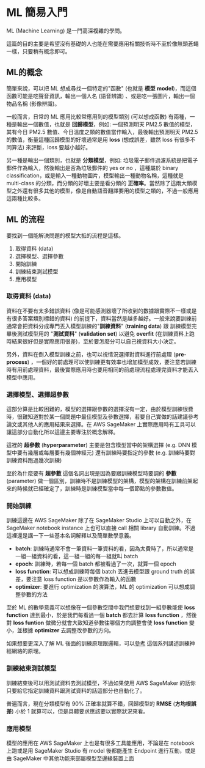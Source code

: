 ﻿
# ML 簡易入門

ML (Machine Learning) 是一門高深複雜的學問。

這篇的目的主要是希望沒有基礎的人也能在需要應用相關技術時不至於像無頭蒼蠅一樣，只要稍有概念即可。

## ML的概念

簡單來說，可以把 ML 想成尋找一個特定的"函數" (也就是 **模型** **model**)，而這個函數可能是吃聲音資訊，輸出一個人名 (語音辨識) 、或是吃一張圖片，輸出一個物品名稱 (影像辨識)。

一般而言，日常的 ML 應用比較常應用到的模型類別 (可以想成函數) 有兩種，一種是輸出一個數值，也就是 **回歸模型**，例如: 一個預測明天 PM2.5 數值的模型，其有今日 PM2.5 數值、今日溫度之類的數值當作輸入，最後輸出預測明天 PM2.5 的數值，衡量這種回歸模型的好壞通常是用 **loss** (想成誤差，雖然 loss 有很多不同算法) 來評斷，loss 要越小越好。

另一種是輸出一個類別，也就是 **分類模型**，例如: 垃圾電子郵件過濾系統是把電子郵件作為輸入，然後輸出是否為垃圾郵件的 yes or no ，這種屬於 binary classification，或是輸入一種動物圖片，模型輸出一種動物名稱，這種就是 multi-class 的分類，而分類的好壞主要是看分類的 **正確率**。當然除了這兩大類模型之外還有很多其他的模型，像是自動語音翻譯要用的模型之類的，不過一般應用這兩種比較多。

## ML 的流程

要找到一個能解決問題的模型大抵的流程是這樣。

 1. 取得資料 (data)  
 2. 選擇模型、選擇參數
 3. 開始訓練
 4. 訓練結束測試模型
 5. 應用模型
 
 ### 取得資料 (data)  
 
資料在不要有太多錯誤資料 (像是可能感測器壞了所收到的數據跟實際不一樣或是有很多答案類別標錯的資料) 的前提下，資料當然是越多越好。一般來說要訓練前通常會把資料分成專門丟入模型訓練的"**訓練資料**" (**training data**) 跟 訓練模型完畢後測試模型用的 "**測試資料**" (**validation set**) 以避免 **overfit** (在訓練資料上跑時結果很好但是實際應用很差)，至於要怎麼分可以自己視資料大小決定。

另外，資料在倒入模型訓練之前，也可以視情況選擇對資料進行前處理 (**pre-process**) ，一個好的前處理可以使訓練更有效率也增加模型成效，要注意若訓練時有用前處理資料，最後實際應用時也要用相同的前處理流程處理完資料才能丟入模型中應用。

### 選擇模型、選擇超參數 

這部分算是比較困難的，模型的選擇跟參數的選擇沒有一定，由於模型訓練很費時，很難知道對於某一個問題中最佳模型及參數選擇，若要自己實做的話建議參考論文或其他人的應用結果來選擇。在 AWS SageMaker 上實際應用時有工具可以讓這部分自動化所以這邊主要專注於概念解釋。

這裡的 **超參數**  (**hyperparameter**) 主要是包含模型當中的架構選擇 (e.g. DNN 模型中要有幾層或每層要有幾個神經元) 還有訓練時要指定的參數 (e.g. 訓練時要對訓練資料跑過幾次訓練)

至於為什麼要有 **超參數** 這個名詞出現是因為要跟訓練模型時要調的 **參數** (parameter) 做一個區別，訓練時不是訓練模型的架構，模型的架構在訓練前架起來的時候就已經確定了，訓練時是訓練模型當中每一個節點的參數數值。

### 開始訓練

訓練這邊在 AWS SageMaker 除了在 SageMaker Studio 上可以自動之外，在 SageMaker notebook instance 上也可以直接 call  相關 library 自動訓練。不過這裡還是講一下一些基本名詞解釋以及簡單數學意義。

 - **batch**: 訓練時通常不會一筆資料一筆資料的看，因為太費時了，所以通常是一組一組資料的看，這一組一組的每一組就叫 batch
 - **epoch**: 訓練時，若每一個 batch 都被看過了一次，就算一個 epoch
 - **loss function**: 可以想成訓練時每個 batch 丟進去模型跟 ground truth 的誤差，要注意 loss function 是以參數作為輸入的函數
 - **optimizer**: 要進行 optimization 的演算法，ML 的 optimization 可以想成調整參數的方法
 
 至於 ML 的數學意義可以想像在一個參數空間中我們想要找到一組參數能使 **loss function** 達到最小，於是我們每看過一個 **batch** 都去計算 **loss function** ，然後對 **loss funtion** 做微分就會大致知道參數往哪個方向調整會使 **loss function** 變小，並根據 **optimizer** 去調整改參數的方向。

如果想要更深入了解 ML 後面的訓練原理跟邏輯，可以[參考](https://www.youtube.com/playlist?list=PLZHQObOWTQDNU6R1_67000Dx_ZCJB-3pi) 這個系列講述訓練神經網絡的原理。

 ### 訓練結束測試模型
 
 訓練結束後可以用測試資料去測試模型，不過如果使用 AWS SageMaker 的話你只要給它指定訓練資料跟測試資料的話這部分也自動化了。

普遍而言，現在分類模型有 90% 正確率就算不錯，回歸模型的 **RMSE** (**方均根誤差**) 小於 1 就算可以，但是具體要求應該要以實際狀況來看。

### 應用模型

模型的應用在 AWS SageMaker 上也是有很多工具能應用，不論是在 notebook 上跑或是用 SageMaker Studio 有 model 後都能產生 Endpoint 進行互動，或是由 SageMaker 中其他功能來部屬模型至邊緣裝置上面


